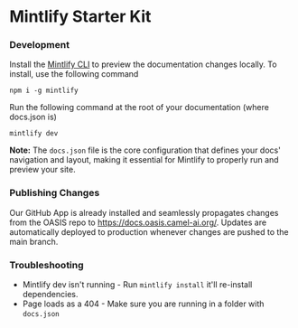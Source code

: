 # Mintlify Starter Kit

### Development

Install the [Mintlify CLI](https://www.npmjs.com/package/mintlify) to preview the documentation changes locally. To install, use the following command

```
npm i -g mintlify
```

Run the following command at the root of your documentation (where docs.json is)

```
mintlify dev
```

**Note:** The `docs.json` file is the core configuration that defines your docs' navigation and layout, making it essential for Mintlify to properly run and preview your site.

### Publishing Changes

Our GitHub App is already installed and seamlessly propagates changes from the OASIS repo to https://docs.oasis.camel-ai.org/. Updates are automatically deployed to production whenever changes are pushed to the main branch.

### Troubleshooting

- Mintlify dev isn't running - Run `mintlify install` it'll re-install dependencies.
- Page loads as a 404 - Make sure you are running in a folder with `docs.json`
